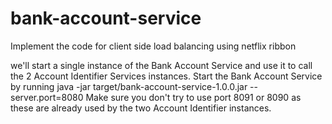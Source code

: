 # bank-account-service
Implement the code for client side load balancing using netflix ribbon

we'll start a single instance of the Bank Account Service and use it to call the 2 Account Identifier Services instances.
Start the Bank Account Service by running java -jar target/bank-account-service-1.0.0.jar --server.port=8080 Make sure you don't try to use port 8091 or 8090 as these are already used by the two Account Identifier instances.

